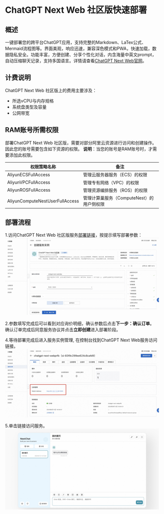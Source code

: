 # ChatGPT Next Web 社区版快速部署

## 概述
一键部署您的跨平台ChatGPT应用，支持完整的Markdown、LaTex公式、Mermaid流程图等。界面美观，响应迅速，兼容深色模式和PWA，快速加载，数据隐私安全。功能丰富，方便创建、分享个性化对话，内含海量中英文prompt，自动压缩聊天记录，支持多国语言。详情请查看[ChatGPT Next Web官网](https://github.com/ChatGPTNextWeb/ChatGPT-Next-Web)。

## 计费说明
ChatGPT Next Web 社区版上的费用主要涉及：

- 所选vCPU与内存规格
- 系统盘类型及容量
- 公网带宽

## RAM账号所需权限
部署ChatGPT Next Web 社区版，需要对部分阿里云资源进行访问和创建操作。因此您的账号需要包含如下资源的权限。
  **说明**：当您的账号是RAM账号时，才需要添加此权限。

| 权限策略名称                          | 备注                                 |
|---------------------------------|------------------------------------|
| AliyunECSFullAccess             | 管理云服务器服务（ECS）的权限                   |
| AliyunVPCFullAccess             | 管理专有网络（VPC）的权限                     |
| AliyunROSFullAccess             | 管理资源编排服务（ROS）的权限                   |
| AliyunComputeNestUserFullAccess | 管理计算巢服务（ComputeNest）的用户侧权限         |

## 部署流程
1.访问ChatGPT Next Web 社区版服务[部署链接](https://computenest.console.aliyun.com/service/instance/create/cn-hangzhou?type=user&ServiceId=service-f1c9b75e59814dc49d52)，按提示填写部署参数：
![image.png](1.jpg)

2.参数填写完成后可以看到对应询价明细，确认参数后点击**下一步：确认订单**。 确认订单完成后同意服务协议并点击**立即创建**进入部署阶段。

4.等待部署完成后进入服务实例管理, 在控制台找到ChatGPT Next Web服务访问链接。
![image.png](2.jpg)

5.单击链接访问服务。
![image.png](3.jpg)
